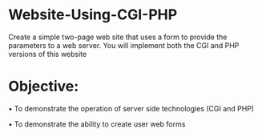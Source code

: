 # Website-Using-CGI-PHP
Create a simple two-page web site that uses a form to provide the parameters to a web server. You will implement both the CGI and PHP versions of this website
# Objective:
• To demonstrate the operation of server side technologies (CGI and PHP)

• To demonstrate the ability to create user web forms
